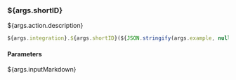 ### ${args.shortID}
${args.action.description}


```js
${args.integration}.${args.shortID}(${JSON.stringify(args.example, null, 2)}, context)
```

#### Parameters
${args.inputMarkdown}
